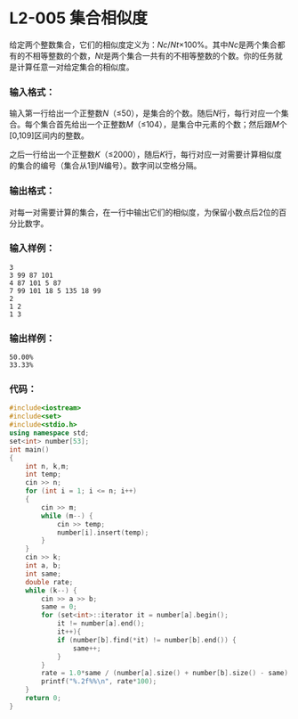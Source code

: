 # L2-005 集合相似度

给定两个整数集合，它们的相似度定义为：*Nc*/*Nt*×100%。其中*Nc*是两个集合都有的不相等整数的个数，*Nt*是两个集合一共有的不相等整数的个数。你的任务就是计算任意一对给定集合的相似度。

### 输入格式：

输入第一行给出一个正整数*N*（≤50），是集合的个数。随后*N*行，每行对应一个集合。每个集合首先给出一个正整数*M*（≤104），是集合中元素的个数；然后跟*M*个[0,109]区间内的整数。

之后一行给出一个正整数*K*（≤2000），随后*K*行，每行对应一对需要计算相似度的集合的编号（集合从1到*N*编号）。数字间以空格分隔。

### 输出格式：

对每一对需要计算的集合，在一行中输出它们的相似度，为保留小数点后2位的百分比数字。

### 输入样例：

```in
3
3 99 87 101
4 87 101 5 87
7 99 101 18 5 135 18 99
2
1 2
1 3
```

### 输出样例：

```out
50.00%
33.33%
```

### 代码：

```c++
#include<iostream>
#include<set>
#include<stdio.h>
using namespace std;
set<int> number[53];
int main()
{
	int n, k,m;
	int temp;
	cin >> n;
	for (int i = 1; i <= n; i++)
	{
		cin >> m;
		while (m--) {
			cin >> temp;
			number[i].insert(temp);
		}
	}
	cin >> k;
	int a, b;
	int same;
	double rate;
	while (k--) {
		cin >> a >> b;
		same = 0;
		for (set<int>::iterator it = number[a].begin();
			it != number[a].end();
			it++){
			if (number[b].find(*it) != number[b].end()) {
				same++;
			}
		}
		rate = 1.0*same / (number[a].size() + number[b].size() - same);
		printf("%.2f%%\n", rate*100);
	}
	return 0;
}
```

